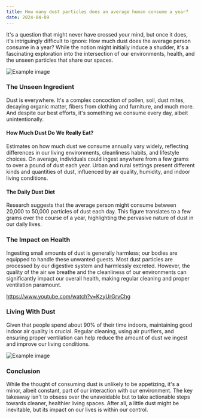 ```yaml
---
title: How many dust particles does an average human consume a year?
date: 2024-04-09
---
```


It's a question that might never have crossed your mind, but once it does, it's intriguingly difficult to ignore:
How much dust does the average person consume in a year? While the notion might initially induce a shudder, it's a
fascinating exploration into the intersection of our environments, health, and the unseen particles that share our
spaces.

![Example image](https://picsum.photos/1024/768)

### The Unseen Ingredient

Dust is everywhere. It's a complex concoction of pollen, soil, dust mites, decaying organic matter, fibers from
clothing and furniture, and much more. And despite our best efforts, it's something we consume every day, albeit
unintentionally.

#### How Much Dust Do We Really Eat?

Estimates on how much dust we consume annually vary widely, reflecting differences in our living environments,
cleanliness habits, and lifestyle choices. On average, individuals could ingest anywhere from a few grams to over a
pound of dust each year. Urban and rural settings present different kinds and quantities of dust, influenced by air
quality, humidity, and indoor living conditions.

#### The Daily Dust Diet

Research suggests that the average person might consume between 20,000 to 50,000 particles of dust each day. This
figure translates to a few grams over the course of a year, highlighting the pervasive nature of dust in our daily
lives.

### The Impact on Health

Ingesting small amounts of dust is generally harmless; our bodies are equipped to handle these unwanted guests.
Most dust particles are processed by our digestive system and harmlessly excreted. However, the quality of the air
we breathe and the cleanliness of our environments can significantly impact our overall health, making regular
cleaning and proper ventilation paramount.

https://www.youtube.com/watch?v=KzyUrGrvChg

### Living With Dust

Given that people spend about 90% of their time indoors, maintaining good indoor air quality is crucial. Regular
cleaning, using air purifiers, and ensuring proper ventilation can help reduce the amount of dust we ingest and
improve our living conditions.

![Example image](https://picsum.photos/1024/768)

### Conclusion

While the thought of consuming dust is unlikely to be appetizing, it's a minor, albeit constant, part of our
interaction with our environment. The key takeaway isn't to obsess over the unavoidable but to take actionable
steps towards cleaner, healthier living spaces. After all, a little dust might be inevitable, but its impact on our
lives is within our control.
